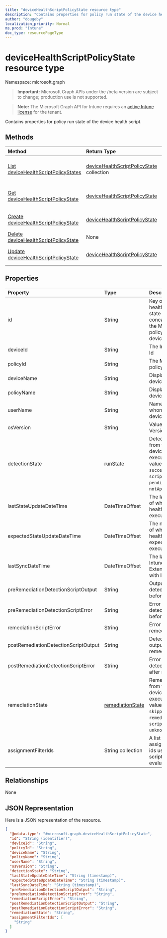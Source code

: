 ```yaml
---
title: "deviceHealthScriptPolicyState resource type"
description: "Contains properties for policy run state of the device health script."
author: "dougeby"
localization_priority: Normal
ms.prod: "Intune"
doc_type: resourcePageType
---
```


# deviceHealthScriptPolicyState resource type

Namespace: microsoft.graph

> **Important:** Microsoft Graph APIs under the /beta version are subject to change; production use is not supported.

> **Note:** The Microsoft Graph API for Intune requires an [active Intune license](https://go.microsoft.com/fwlink/?linkid=839381) for the tenant.

Contains properties for policy run state of the device health script.

## Methods
|Method|Return Type|Description|
|:---|:---|:---|
|[List deviceHealthScriptPolicyStates](../api/intune-devices-devicehealthscriptpolicystate-list.md)|[deviceHealthScriptPolicyState](../resources/intune-devices-devicehealthscriptpolicystate.md) collection|List properties and relationships of the [deviceHealthScriptPolicyState](../resources/intune-devices-devicehealthscriptpolicystate.md) objects.|
|[Get deviceHealthScriptPolicyState](../api/intune-devices-devicehealthscriptpolicystate-get.md)|[deviceHealthScriptPolicyState](../resources/intune-devices-devicehealthscriptpolicystate.md)|Read properties and relationships of the [deviceHealthScriptPolicyState](../resources/intune-devices-devicehealthscriptpolicystate.md) object.|
|[Create deviceHealthScriptPolicyState](../api/intune-devices-devicehealthscriptpolicystate-create.md)|[deviceHealthScriptPolicyState](../resources/intune-devices-devicehealthscriptpolicystate.md)|Create a new [deviceHealthScriptPolicyState](../resources/intune-devices-devicehealthscriptpolicystate.md) object.|
|[Delete deviceHealthScriptPolicyState](../api/intune-devices-devicehealthscriptpolicystate-delete.md)|None|Deletes a [deviceHealthScriptPolicyState](../resources/intune-devices-devicehealthscriptpolicystate.md).|
|[Update deviceHealthScriptPolicyState](../api/intune-devices-devicehealthscriptpolicystate-update.md)|[deviceHealthScriptPolicyState](../resources/intune-devices-devicehealthscriptpolicystate.md)|Update the properties of a [deviceHealthScriptPolicyState](../resources/intune-devices-devicehealthscriptpolicystate.md) object.|

## Properties
|Property|Type|Description|
|:---|:---|:---|
|id|String|Key of the device health script policy state is a concatenation of the MT sideCar policy Id and Intune device Id|
|deviceId|String|The Intune device Id|
|policyId|String|The MT sideCar policy Id|
|deviceName|String|Display name of the device|
|policyName|String|Display name of the device health script|
|userName|String|Name of the user whom ran the device health script|
|osVersion|String|Value of the OS Version in string|
|detectionState|[runState](../resources/intune-devices-runstate.md)|Detection state from the lastest device health script execution. Possible values are: `unknown`, `success`, `fail`, `scriptError`, `pending`, `notApplicable`.|
|lastStateUpdateDateTime|DateTimeOffset|The last timestamp of when the device health script executed|
|expectedStateUpdateDateTime|DateTimeOffset|The next timestamp of when the device health script is expected to execute|
|lastSyncDateTime|DateTimeOffset|The last time that Intune Managment Extension synced with Intune|
|preRemediationDetectionScriptOutput|String|Output of the detection script before remediation|
|preRemediationDetectionScriptError|String|Error from the detection script before remediation|
|remediationScriptError|String|Error output of the remediation script|
|postRemediationDetectionScriptOutput|String|Detection script output after remediation|
|postRemediationDetectionScriptError|String|Error from the detection script after remediation|
|remediationState|[remediationState](../resources/intune-devices-remediationstate.md)|Remediation state from the lastest device health script execution. Possible values are: `unknown`, `skipped`, `success`, `remediationFailed`, `scriptError`, `unknownFutureValue`.|
|assignmentFilterIds|String collection|A list of the assignment filter ids used for health script applicability evaluation|

## Relationships
None

## JSON Representation
Here is a JSON representation of the resource.
<!-- {
  "blockType": "resource",
  "keyProperty": "id",
  "@odata.type": "microsoft.graph.deviceHealthScriptPolicyState"
}
-->
``` json
{
  "@odata.type": "#microsoft.graph.deviceHealthScriptPolicyState",
  "id": "String (identifier)",
  "deviceId": "String",
  "policyId": "String",
  "deviceName": "String",
  "policyName": "String",
  "userName": "String",
  "osVersion": "String",
  "detectionState": "String",
  "lastStateUpdateDateTime": "String (timestamp)",
  "expectedStateUpdateDateTime": "String (timestamp)",
  "lastSyncDateTime": "String (timestamp)",
  "preRemediationDetectionScriptOutput": "String",
  "preRemediationDetectionScriptError": "String",
  "remediationScriptError": "String",
  "postRemediationDetectionScriptOutput": "String",
  "postRemediationDetectionScriptError": "String",
  "remediationState": "String",
  "assignmentFilterIds": [
    "String"
  ]
}
```




